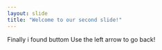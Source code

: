 ```yaml
---
layout: slide
title: "Welcome to our second slide!"
---
```

Finally i found buttom 
Use the left arrow to go back!
